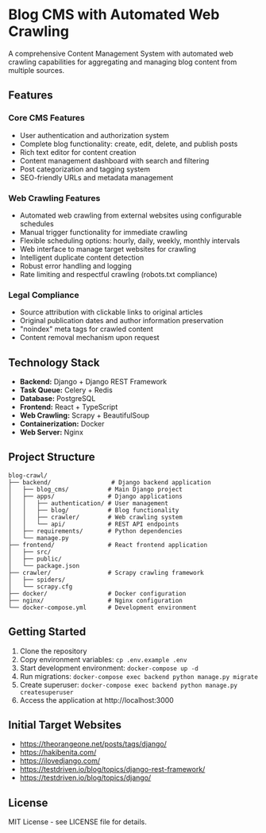 # Blog CMS with Automated Web Crawling

A comprehensive Content Management System with automated web crawling capabilities for aggregating and managing blog content from multiple sources.

## Features

### Core CMS Features
- User authentication and authorization system
- Complete blog functionality: create, edit, delete, and publish posts
- Rich text editor for content creation
- Content management dashboard with search and filtering
- Post categorization and tagging system
- SEO-friendly URLs and metadata management

### Web Crawling Features
- Automated web crawling from external websites using configurable schedules
- Manual trigger functionality for immediate crawling
- Flexible scheduling options: hourly, daily, weekly, monthly intervals
- Web interface to manage target websites for crawling
- Intelligent duplicate content detection
- Robust error handling and logging
- Rate limiting and respectful crawling (robots.txt compliance)

### Legal Compliance
- Source attribution with clickable links to original articles
- Original publication dates and author information preservation
- "noindex" meta tags for crawled content
- Content removal mechanism upon request

## Technology Stack

- **Backend:** Django + Django REST Framework
- **Task Queue:** Celery + Redis
- **Database:** PostgreSQL
- **Frontend:** React + TypeScript
- **Web Crawling:** Scrapy + BeautifulSoup
- **Containerization:** Docker
- **Web Server:** Nginx

## Project Structure

```
blog-crawl/
├── backend/                 # Django backend application
│   ├── blog_cms/           # Main Django project
│   ├── apps/               # Django applications
│   │   ├── authentication/ # User management
│   │   ├── blog/           # Blog functionality
│   │   ├── crawler/        # Web crawling system
│   │   └── api/            # REST API endpoints
│   ├── requirements/       # Python dependencies
│   └── manage.py
├── frontend/               # React frontend application
│   ├── src/
│   ├── public/
│   └── package.json
├── crawler/                # Scrapy crawling framework
│   ├── spiders/
│   └── scrapy.cfg
├── docker/                 # Docker configuration
├── nginx/                  # Nginx configuration
└── docker-compose.yml      # Development environment
```

## Getting Started

1. Clone the repository
2. Copy environment variables: `cp .env.example .env`
3. Start development environment: `docker-compose up -d`
4. Run migrations: `docker-compose exec backend python manage.py migrate`
5. Create superuser: `docker-compose exec backend python manage.py createsuperuser`
6. Access the application at http://localhost:3000

## Initial Target Websites

- https://theorangeone.net/posts/tags/django/
- https://hakibenita.com/
- https://ilovedjango.com/
- https://testdriven.io/blog/topics/django-rest-framework/
- https://testdriven.io/blog/topics/django/

## License

MIT License - see LICENSE file for details.
